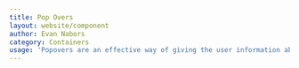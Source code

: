 ```yaml
---
title: Pop Overs
layout: website/component
author: Evan Nabors
category: Containers
usage: 'Popovers are an effective way of giving the user information about an element or the option to take action on an element, while keeping context and without having to leave the page entirely. Popovers are activated by a click, or automatically with page load (see the “Assistive” example). They can be dismissed by clicking on an “x” in the upper right-hand corner, by clicking on an action button within the popover, or by clicking anywhere outside of the popover. Popovers can be strictly informative, or they can prompt an action from the user. Popovers are the top layer of a page; they “float” above all other elements on a page and often include a drop shadow to convey this, although it is not required.'
---
```

